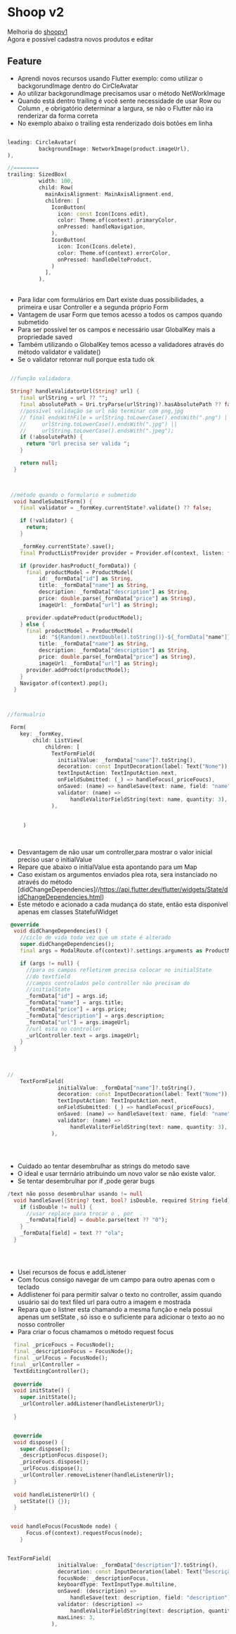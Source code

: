 # Shoop v2
Melhoria do [shoopv1](https://github.com/kenjimaeda54/shop-flutter-v1/blob/develop/README.md) </br>
Agora e possível cadastra novos produtos e editar

## Feature
- Aprendi novos recursos usando Flutter exemplo: como utilizar o backgorundImage dentro do CirCleAvatar
- Ao utilizar backgorundImage precisamos usar o método NetWorkImage
- Quando está dentro  trailing é  você sente necessidade de usar   Row ou Column , e obrigatório determinar a largura, se não o Flutter não ira renderizar da forma correta
- No exemplo abaixo o trailing esta renderizado dois botões em linha

```dart

leading: CircleAvatar(
          backgroundImage: NetworkImage(product.imageUrl),
),

//========
trailing: SizedBox(
          width: 100,
          child: Row(
            mainAxisAlignment: MainAxisAlignment.end,
            children: [
              IconButton(
                icon: const Icon(Icons.edit),
                color: Theme.of(context).primaryColor,
                onPressed: handleNavigation,
              ),
              IconButton(
                icon: Icon(Icons.delete),
                color: Theme.of(context).errorColor,
                onPressed: handleDelteProduct,
              )
            ],
          ),


```

##
- Para lidar com formulários em Dart existe duas possibilidades, a primeira e usar Controller e a segunda próprio Form
- Vantagem de usar Form que temos acesso a todos os campos quando submetido
- Para ser possível ter os campos e necessário usar   GlobalKey mais a propriedade saved 
- Também utilizando o GlobalKey temos acesso a validadores através do método  validator e validate()
- Se o validator retonrar null porque esta tudo ok

```dart

 //função validadora
 
 String? handleValidatorUrl(String? url) {
    final urlString = url ?? "";
    final absolutePath = Uri.tryParse(urlString)?.hasAbsolutePath ?? false;
    //possível validação se url não terminar com png,jpg
    // final endsWithFile = urlString.toLowerCase().endsWith(".png") ||
    //     urlString.toLowerCase().endsWith(".jpg") ||
    //     urlString.toLowerCase().endsWith(".jpeg");
    if (!absolutePath) {
      return "Url precisa ser valida ";
    }

    return null;
  }

 

 //método quando o formulario e submetido
  void handleSubmitForm() {
    final validator = _formKey.currentState?.validate() ?? false;

    if (!validator) {
      return;
    }

    _formKey.currentState?.save(); 
    final ProductListProvider provider = Provider.of(context, listen: false);

    if (provider.hasProduct(_formData)) {
      final productModel = ProductModel(
          id: _formData["id"] as String,
          title: _formData["name"] as String,
          description: _formData["description"] as String,
          price: double.parse(_formData["price"] as String),
          imageUrl: _formData["url"] as String);

      provider.updateProduct(productModel);
    } else {
      final productModel = ProductModel(
          id: "${Random().nextDouble().toString()}-${_formData["name"]}-${_formData["url"]}",
          title: _formData["name"] as String,
          description: _formData["description"] as String,
          price: double.parse(_formData["price"] as String),
          imageUrl: _formData["url"] as String);
      provider.addProdct(productModel);
    }
    Navigator.of(context).pop();
  }



//formualrio

 Form(
    key: _formKey,
        child: ListView(
            children: [
              TextFormField(
                initialValue: _formData["name"]?.toString(),
                decoration: const InputDecoration(label: Text("Nome")),
                textInputAction: TextInputAction.next,
                onFieldSubmitted: (_) => handleFocus(_priceFoucs),
                onSaved: (name) => handleSave(text: name, field: "name"),
                validator: (name) =>
                    handleValitorFieldString(text: name, quantity: 3),
              ),
              
              
     )



```

##
- Desvantagem de não usar um controller,para mostrar o valor inicial preciso usar o initialValue
- Repare que abaixo o initialValue esta apontando para um Map 
-  Caso existam os argumentos enviados plea rota, sera instanciado no através do método [didChangeDependencies]//https://api.flutter.dev/flutter/widgets/State/didChangeDependencies.html) 
- Este método e acionado a cada mudança do state, então esta disponível apenas em classes StatefulWidget

```dart
 @override
  void didChangeDependencies() {
    //ciclo de vida toda vez que um state é alterado
    super.didChangeDependencies();
    final args = ModalRoute.of(context)?.settings.arguments as ProductModel?;

    if (args != null) {
      //para os campos refletirem precisa colocar no initialState
      //do textfield
      //campos controlados pelo controller não precisam do
      //initialState
      _formData["id"] = args.id;
      _formData["name"] = args.title;
      _formData["price"] = args.price;
      _formData["description"] = args.description;
      _formData["url"] = args.imageUrl;
      //url esta no controller
      _urlController.text = args.imageUrl;
    }
  }
  
  
  
//
    TextFormField(
                initialValue: _formData["name"]?.toString(),
                decoration: const InputDecoration(label: Text("Nome")),
                textInputAction: TextInputAction.next,
                onFieldSubmitted: (_) => handleFocus(_priceFoucs),
                onSaved: (name) => handleSave(text: name, field: "name"),
                validator: (name) =>
                    handleValitorFieldString(text: name, quantity: 3),
              ),




```
##
- Cuidado ao tentar desembrulhar as strings do metodo save
- O ideal e usar terrnário atribuindo um novo valor se não existe valor.
- Se tentar desembrulhar por if ,pode gerar bugs




```dart
/text não posso desembrulhar usando != null
  void handleSave({String? text, bool? isDouble, required String field}) {
    if (isDouble != null) {
      //usar replace para trocar o , por  .
      _formData[field] = double.parse(text ?? "0");
    }
    _formData[field] = text ?? "ola";
  }




```

##
- Usei recursos de focus e addListener 
- Com focus consigo  navegar de um campo  para outro apenas  com o teclado
- Addlistener foi para permitir salvar o texto no controller, assim quando usuário sai do text filed url para outro a imagem e mostrada
- Repara que o listner esta chamando a mesma função e nela possui apenas um setState , só isso  e o suficiente para adicionar o texto ao no nosso controller
- Para criar o focus chamamos o método request focus

```dart
  final _priceFoucs = FocusNode();
  final _descriptionFocus = FocusNode();
  final _urlFocus = FocusNode();
 final _urlController =
  TextEditingController();
  
  @override
  void initState() {
    super.initState();
    _urlController.addListener(handleListenerUrl);
 
  }


  @override
  void dispose() {
    super.dispose();
    _descriptionFocus.dispose();
    _priceFoucs.dispose();
    _urlFocus.dispose();
    _urlController.removeListener(handleListenerUrl);
  }
  
  void handleListenerUrl() {
    setState(() {});
  }


 void handleFocus(FocusNode node) {
      Focus.of(context).requestFocus(node);
    }


TextFormField(
                initialValue: _formData["description"]?.toString(),
                decoration: const InputDecoration(label: Text("Descrição")),
                focusNode: _descriptionFocus,
                keyboardType: TextInputType.multiline,
                onSaved: (description) =>
                    handleSave(text: description, field: "description"),
                validator: (description) =>
                    handleValitorFieldString(text: description, quantity: 10),
                maxLines: 3,
              ),

```







